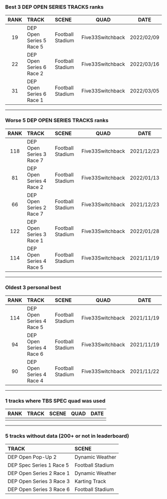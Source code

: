 ### Best 3 DEP OPEN SERIES TRACKS ranks
|RANK|TRACK|SCENE|QUAD|DATE|
|:---:|:---|:---|:---:|:---:|
|19|DEP Open Series 5 Race 5|Football Stadium|Five33Switchback|2022/02/09|
|22|DEP Open Series 6 Race 2|Football Stadium|Five33Switchback|2022/03/16|
|31|DEP Open Series 6 Race 1|Football Stadium|Five33Switchback|2022/03/05|
---
### Worse 5 DEP OPEN SERIES TRACKS ranks
|RANK|TRACK|SCENE|QUAD|DATE|
|:---:|:---|:---|:---:|:---:|
|118|DEP Open Series 3 Race 7|Football Stadium|Five33Switchback|2021/12/23|
|81|DEP Open Series 4 Race 2|Football Stadium|Five33Switchback|2022/01/13|
|66|DEP Open Series 2 Race 7|Football Stadium|Five33Switchback|2021/12/23|
|122|DEP Open Series 3 Race 1|Football Stadium|Five33Switchback|2022/01/28|
|114|DEP Open Series 4 Race 5|Football Stadium|Five33Switchback|2021/11/19|
---
### Oldest 3 personal best
|RANK|TRACK|SCENE|QUAD|DATE|
|:---:|:---|:---|:---:|:---:|
|114|DEP Open Series 4 Race 5|Football Stadium|Five33Switchback|2021/11/19|
|94|DEP Open Series 4 Race 6|Football Stadium|Five33Switchback|2021/11/19|
|90|DEP Open Series 4 Race 4|Football Stadium|Five33Switchback|2021/11/22|
---
### 1 tracks where TBS SPEC quad was used
|RANK|TRACK|SCENE|QUAD|DATE|
|:---:|:---|:---|:---:|:---:|
||||||
---
### 5 tracks without data (200+ or not in leaderboard)
|TRACK|SCENE|
|:---|:---|
|DEP Open Pop-Up 2|Dynamic Weather|
|DEP Spec Series 1 Race 5|Football Stadium|
|DEP Open Series 2 Race 1|Dynamic Weather|
|DEP Open Series 3 Race 3|Karting Track|
|DEP Open Series 3 Race 6|Football Stadium|
